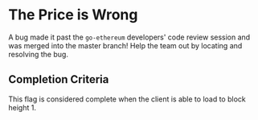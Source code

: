 # The Price is Wrong

A bug made it past the `go-ethereum` developers' code review session and was
merged into the master branch! Help the team out by locating and resolving the
bug.

## Completion Criteria

This flag is considered complete when the client is able to load to block
height 1.
